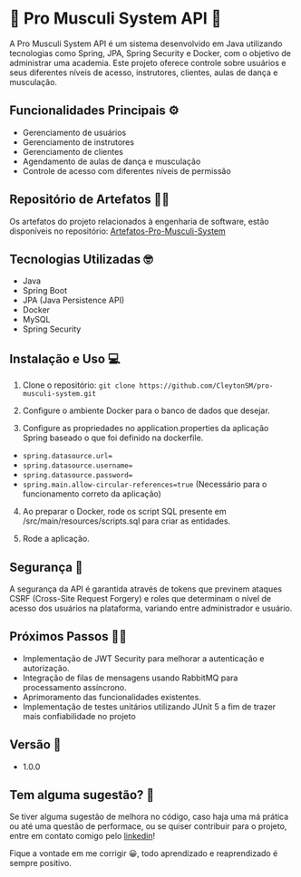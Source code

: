 # 💪 Pro Musculi System API 💪

A Pro Musculi System API é um sistema desenvolvido em Java utilizando tecnologias como Spring, JPA, Spring Security e Docker, com o objetivo de administrar uma academia. Este projeto oferece controle sobre usuários e seus diferentes níveis de acesso, instrutores, clientes, aulas de dança e musculação.

## Funcionalidades Principais ⚙

- Gerenciamento de usuários
- Gerenciamento de instrutores
- Gerenciamento de clientes
- Agendamento de aulas de dança e musculação
- Controle de acesso com diferentes níveis de permissão

## Repositório de Artefatos 👷‍♂️

Os artefatos do projeto relacionados à engenharia de software, estão disponíveis no repositório: [Artefatos-Pro-Musculi-System](https://github.com/CleytonSM/Artefatos-Pro-Musculi-System)

## Tecnologias Utilizadas 🤓

- Java
- Spring Boot
- JPA (Java Persistence API)
- Docker
- MySQL
- Spring Security

## Instalação e Uso 💻

1. Clone o repositório:
`git clone https://github.com/CleytonSM/pro-musculi-system.git`
2. Configure o ambiente Docker para o banco de dados que desejar.

3. Configure as propriedades no application.properties da aplicação Spring baseado o que foi definido na dockerfile. 
- `spring.datasource.url=`
- `spring.datasource.username=`
- `spring.datasource.password=`
- `spring.main.allow-circular-references=true` (Necessário para o funcionamento correto da aplicação)

4. Ao preparar o Docker, rode os script SQL presente em /src/main/resources/scripts.sql para criar as entidades.

5. Rode a aplicação. 

## Segurança 🔐

A segurança da API é garantida através de tokens que previnem ataques CSRF (Cross-Site Request Forgery) e roles que determinam o nível de acesso dos usuários na plataforma, variando entre administrador e usuário.

## Próximos Passos 👨‍💻

- Implementação de JWT Security para melhorar a autenticação e autorização.
- Integração de filas de mensagens usando RabbitMQ para processamento assíncrono.
- Aprimoramento das funcionalidades existentes.
- Implementação de testes unitários utilizando JUnit 5 a fim de trazer mais confiabilidade no projeto

## Versão 💪
- 1.0.0

## Tem alguma sugestão? 🙂
Se tiver alguma sugestão de melhora no código, caso haja uma má prática ou até uma questão de performace, ou se quiser contribuir para o projeto, entre em contato comigo pelo [linkedin](https://www.linkedin.com/in/cleyton-souza-martins/)!

Fique a vontade em me corrigir 😀, todo aprendizado e reaprendizado é sempre positivo.
